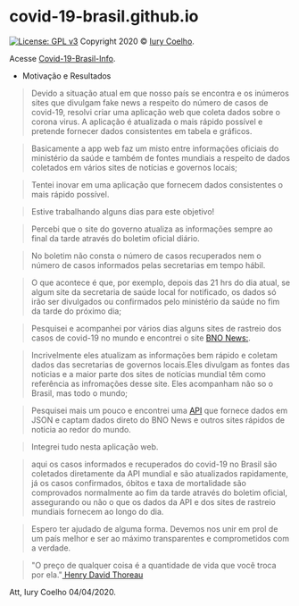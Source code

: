 # covid-19-brasil.github.io
[![License: GPL v3](https://img.shields.io/badge/License-GPL%20v3-blue.svg)](https://www.gnu.org/licenses/gpl-3.0)
Copyright 2020 © <a href="https://www.freecodecamp.org/iurycoelho">Iury Coelho</a>.

Acesse <a href="https://covid-19-brasil.github.io/tracker/">Covid-19-Brasil-Info</a>.


- Motivação e Resultados

> Devido a situação atual em que nosso país se encontra e os inúmeros sites que divulgam fake news a respeito do número de casos de covid-19, resolvi criar uma aplicação web que coleta dados sobre o corona virus. A aplicação  é atualizada  o mais rápido possível e pretende fornecer dados consistentes em tabela e gráficos. 

> Basicamente a app web faz um misto entre informações oficiais do ministério da saúde e também de fontes mundiais a respeito de dados coletados em vários sites de notícias e governos locais;

> Tentei inovar em uma aplicação que fornecem dados consistentes o mais rápido possível.

> Estive trabalhando alguns dias para este objetivo!

> Percebi que o site do governo atualiza as informações sempre ao final da tarde através do boletim oficial diário.

> No boletim não consta o número de casos recuperados nem o número de casos informados pelas secretarias em tempo hábil. 

> O que acontece é que, por exemplo, depois das 21 hrs do dia atual, se algum site da secretaria de saúde local for notificado, os dados só irão ser divulgados ou confirmados pelo ministério da saúde no fim da tarde do próximo dia;

> Pesquisei e acompanhei por vários dias alguns sites de rastreio dos casos de covid-19 no mundo e encontrei o site <a href="https://bnonews.com/index.php/2020/04/the-latest-coronavirus-cases/">BNO News:</a>.

> Incrivelmente eles atualizam as informações bem rápido e coletam dados das secretarias de governos locais.Eles divulgam as fontes das noticias e a maior parte dos sites de notícias mundial têm como referência  as infromações desse site. Eles acompanham não so o Brasil, mas todo o mundo;

> Pesquisei mais um pouco e encontrei uma 
<a href="https://pt.wikipedia.org/wiki/Interface_de_programa%C3%A7%C3%A3o_de_aplica%C3%A7%C3%B5es">API</a> que fornece dados em JSON e captam dados direto do BNO News e outros sites rápidos de noticia ao redor do mundo.

> Integrei tudo nesta aplicação web.

> aqui os casos informados e recuperados do covid-19 no Brasil são coletados diretamente da API mundial e são atualizados rapidamente, já os casos confirmados, óbitos e taxa de mortalidade são comprovados normalmente ao fim da tarde através do boletim oficial, assegurando ou não o que os dados da API e dos sites de rastreio mundiais fornecem ao longo do dia.

> Espero ter ajudado de alguma forma. Devemos nos unir em prol de um país melhor e ser ao máximo transparentes e comprometidos com a verdade.

>"O preço de qualquer coisa é a quantidade de vida que você troca por ela."<a href="https://pt.wikipedia.org/wiki/Interface_de_programa%C3%A7%C3%A3o_de_aplica%C3%A7%C3%B5es"> Henry David Thoreau</a>

Att, Iury Coelho 04/04/2020.

